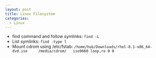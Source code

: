 ```yaml
---
layout: post
title: Linux Filesystem
categories:
  - Linux
---
```

* find command and follow symlinks: `find -L`
* List symlinks: `find -type l`
* Mount cdrom using /etc/fstab: `/home/hub/Downloads/rhel-8.1-x86_64-dvd.iso     /media/cdrom/   iso9660 loop,ro 0 0`
